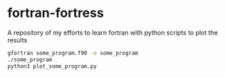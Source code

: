 # fortran-fortress
A repository of my efforts to learn fortran with python scripts to plot the results


```bash
gfortran some_program.f90 -o some_program
./some_program
python3 plot_some_program.py
```
